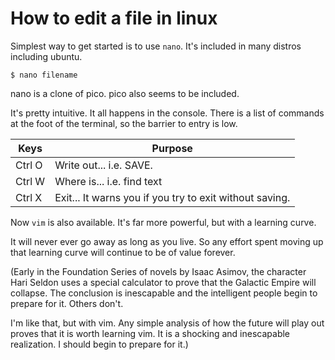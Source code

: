 ﻿# How to edit a file in linux

Simplest way to get started is to use `nano`. It's included in many distros including ubuntu.

    $ nano filename

nano is a clone of pico. pico also seems to be included.

It's pretty intuitive. It all happens in the console. There is a list of commands at the foot of the terminal, so the barrier to entry is low.

|Keys|Purpose|
|----|-------|
|Ctrl O|Write out... i.e. SAVE.|
|Ctrl W|Where is... i.e. find text|
|Ctrl X|Exit... It warns you if you try to exit without saving.|

Now `vim` is also available. It's far more powerful, but with a learning curve.

It will never ever go away as long as you live. So any effort spent moving up that learning curve will continue to be of value forever.

(Early in the Foundation Series of novels by Isaac Asimov, the character Hari Seldon uses a special calculator to prove that the Galactic Empire will collapse. The conclusion is inescapable and the intelligent people begin to prepare for it. Others don't.

I'm like that, but with vim. Any simple analysis of how the future will play out proves that it is worth learning vim. It is a shocking and inescapable realization. I should begin to prepare for it.)